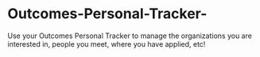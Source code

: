 # Outcomes-Personal-Tracker-
Use your Outcomes Personal Tracker to manage the organizations you are interested in, people you meet, where you have applied, etc! 
